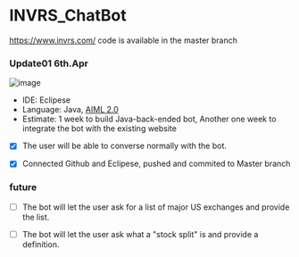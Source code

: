 # INVRS_ChatBot
https://www.invrs.com/
code is available in the master branch

### Update01  6th.Apr
![image](https://user-images.githubusercontent.com/55643200/113795921-f9746c80-971b-11eb-8cc5-38bbf6417fd0.png)

- IDE: Eclipese
- Language: Java,  [AIML 2.0](https://howtodoinjava.com/ai/java-aiml-chatbot-example/)
- Estimate: 1 week to build Java-back-ended bot, Another one week to integrate the bot with the existing website
- [X] The user will be able to converse normally with the bot.
- [X] Connected Github and Eclipese, pushed and commited to Master branch 



### future
- [ ] The bot will let the user ask for a list of major US exchanges and provide the list.
- [ ] The bot will let the user ask what a "stock split" is and provide a definition.



